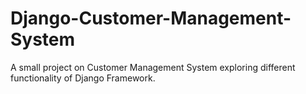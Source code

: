 # Django-Customer-Management-System
A small project on Customer Management System exploring different functionality of Django Framework.

